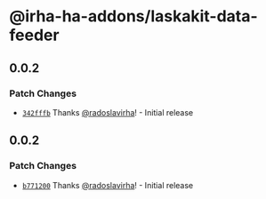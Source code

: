 # @irha-ha-addons/laskakit-data-feeder

## 0.0.2

### Patch Changes

- [`342fffb`](https://github.com/radoslavirha/ha-addons/commit/342fffb47f5b5388fb4ec7ce8cbc48cbc2b9b1f3) Thanks [@radoslavirha](https://github.com/radoslavirha)! - Initial release

## 0.0.2

### Patch Changes

- [`b771200`](https://github.com/radoslavirha/ha-addons/commit/b771200f366bfdcdddabd85830bb43af71667354) Thanks [@radoslavirha](https://github.com/radoslavirha)! - Initial release
